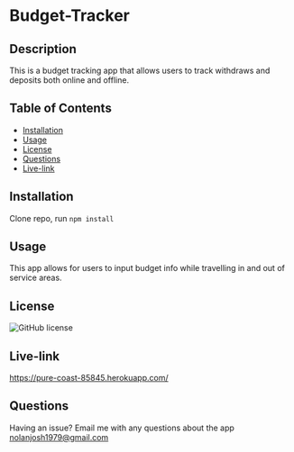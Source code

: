 
# Budget-Tracker

## Description
This is a budget tracking app that allows users to track withdraws and deposits both online and offline.

## Table of Contents
- [Installation](#installation)
- [Usage](#usage)
- [License](#license)
- [Questions](#questions)
- [Live-link](#live-link)

## Installation
Clone repo, run `npm install`

## Usage
This app allows for users to input budget info while travelling in and out of service areas.

## License
![GitHub license](https://img.shields.io/badge/license-MIT-blue.svg)

## Live-link
https://pure-coast-85845.herokuapp.com/
## Questions
Having an issue? Email me with any questions about the app nolanjosh1979@gmail.com
